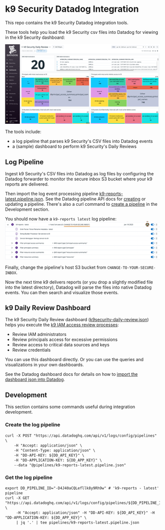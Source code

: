 # k9 Security Datadog Integration

This repo contains the k9 Security Datadog integration tools.

These tools help you load the k9 Security csv files into Datadog for viewing in the k9 Security dashboard:

![k9 Security Daily IAM Access Review for Datadog](assets/k9security-daily-review.dashboard.png)

The tools include:

* a log pipeline that parses k9 Security's CSV files into Datadog events
* a (sample) dashboard to perform k9 Security's Daily Reviews

## Log Pipeline
Ingest k9 Security's CSV files into Datadog as log files by configuring the Datadog forwarder to monitor the secure inbox S3 bucket where your k9 reports are delivered.

Then import the log event processing pipeline [k9-reports-latest.pipeline.json](pipelines/k9-reports-latest.pipeline.json).  See the Datadog pipeline API docs for [creating](https://docs.datadoghq.com/api/latest/logs-pipelines/?code-lang=curl#create-a-pipeline) or updating a pipeline.  There's also a curl command to [create a pipeline](#create-the-log-pipeline) in the Development section.

You should now have a `k9-reports latest` log pipeline:
![k9-reports latest log pipeline](assets/k9security-reports.pipeline.png)

Finally, change the pipeline's host S3 bucket from `CHANGE-TO-YOUR-SECURE-INBOX`.

Now the next time k9 delivers reports (or you drop a slightly modified file into the latest directory), Datadog will parse the files into native Datadog events.  You can then search and visualize those events.

## k9 Daily Review Dashboard
The k9 Security Daily Review dashboard ([k9security-daily-review.json](dashboards/k9security-daily-review.json)) helps you execute the [k9 IAM access review processes](https://www.k9security.io/docs/katas/):
 
* Review IAM administrators
* Review principals access for excessive permissions
* Review access to critical data sources and keys
* Review credentials

You can use this dashboard directly.  Or you can use the queries and visualizations in your own dashboards.

See the Datadog dashboard docs for details on how to [import the dashboard json into Datadog](https://docs.datadoghq.com/dashboards/#copy-import-or-export-dashboard-json).

## Development
This section contains some commands useful during integration development.

### Create the log pipeline

```shell
curl -X POST "https://api.datadoghq.com/api/v1/logs/config/pipelines" \
    -H "Accept: application/json" \
    -H "Content-Type: application/json" \
    -H "DD-API-KEY: ${DD_API_KEY}" \
    -H "DD-APPLICATION-KEY: ${DD_APP_KEY}" \
    --data "@pipelines/k9-reports-latest.pipeline.json"
```

### Get the log pipeline

```shell
export DD_PIPELINE_ID="-D4J40aCQLefllk8y9Rh9w" # 'k9-reports - latest' pipeline 
curl -X GET "https://api.datadoghq.com/api/v1/logs/config/pipelines/${DD_PIPELINE_ID}" \
     -H "Accept: application/json" -H "DD-API-KEY: ${DD_API_KEY}" -H "DD-APPLICATION-KEY: ${DD_APP_KEY}" \
     | jq '.' | tee pipelines/k9-reports-latest.pipeline.json
```